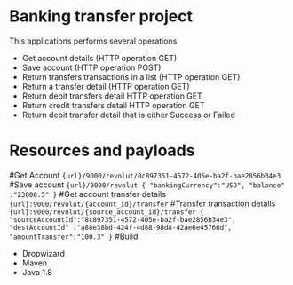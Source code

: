 # Banking transfer project
This applications performs several operations
 * Get account details (HTTP operation GET)
 * Save account (HTTP operation POST)
 * Return transfers transactions in a list (HTTP operation GET)
 * Return a transfer detail (HTTP operation GET)
 * Return  debit transfers detail HTTP operation GET
 * Return credit transfers detail HTTP operation GET
 * Return debit transfer detail that is either Success or Failed

# Resources and payloads
  #Get Account
    ```
       {url}/9000/revolut/8c897351-4572-405e-ba2f-bae2856b34e3
    ```
  #Save account
    ```
        {url}/9000/revolut
        {
        "bankingCurrency":"USD",
        "balance"	:"23000.5"
        }
    ```
  #Get account transfer details
    ```
       {url}:9000/revolut/{account_id}/transfer
    ```
  #Transfer transaction details
    ```
        {url}:9000/revolut/{source_account_id}/transfer
        {
        "sourceAccountId":"8c897351-4572-405e-ba2f-bae2856b34e3",
        "destAccountId"	:"a88e38bd-424f-4d88-98d8-42ae6e45766d",
        "amountTransfer":"100.3"
        }
    ```
#Build
   * Dropwizard
   * Maven
   * Java 1.8